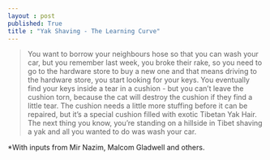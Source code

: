 ```yaml
---
layout : post
published: True
title : "Yak Shaving - The Learning Curve"
---
```


> You want to borrow your neighbours hose so that you can wash your car, but you remember last week, you broke their rake, so you need to go to the hardware store to buy a new one and that means driving to the hardware store, you start looking for your keys. You eventually find your keys inside a tear in a cushion - but you can’t leave the cushion torn, because the cat will destroy the cushion if they find a little tear. The cushion needs a little more stuffing before it can be repaired, but it’s a special cushion filled with exotic Tibetan Yak Hair.
The next thing you know, you’re standing on a hillside in Tibet shaving a yak and all you wanted to do was wash your car.







*With inputs from Mir Nazim, Malcom Gladwell and others.
